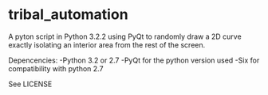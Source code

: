 tribal_automation
=================

A pyton script in Python 3.2.2 using PyQt to randomly draw a 2D curve exactly isolating an interior area from the rest of the screen.

Depencencies:
-Python 3.2 or 2.7
-PyQt for the python version used
-Six for compatibility with python 2.7

See LICENSE